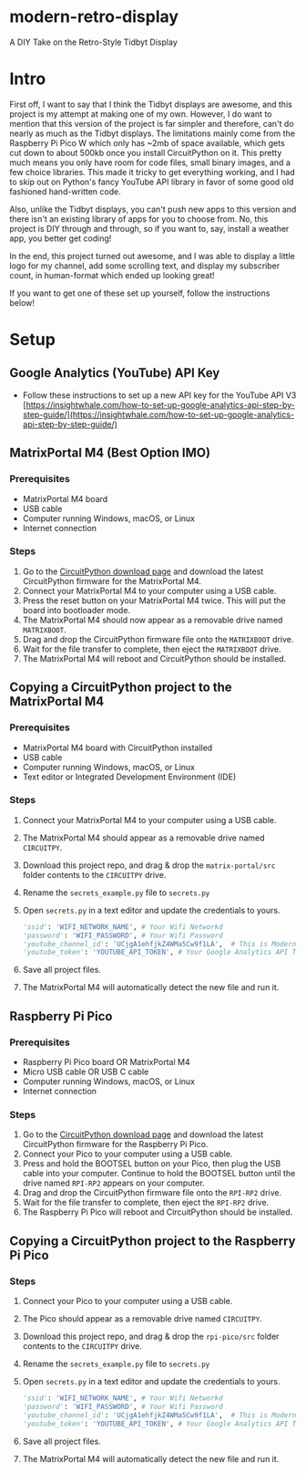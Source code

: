 # modern-retro-display
A DIY Take on the Retro-Style Tidbyt Display

# Intro
First off, I want to say that I think the Tidbyt displays are awesome, and this project is my attempt at making one of my own. However, I do want to mention that this version of the project is far simpler and therefore, can't do nearly as much as the Tidbyt displays. The limitations mainly come from the Raspberry Pi Pico W which only has ~2mb of space available, which gets cut down to about 500kb once you install CircuitPython on it. This pretty much means you only have room for code files, small binary images, and a few choice libraries. This made it tricky to get everything working, and I had to skip out on Python's fancy YouTube API library in favor of some good old fashioned hand-written code. 

Also, unlike the Tidbyt displays, you can't push new apps to this version and there isn't an existing library of apps for you to choose from. No, this project is DIY through and through, so if you want to, say, install a weather app, you better get coding!

In the end, this project turned out awesome, and I was able to display a little logo for my channel, add some scrolling text, and display my subscriber count, in human-format which ended up looking great!

If you want to get one of these set up yourself, follow the instructions below!

# Setup
## Google Analytics (YouTube) API Key
- Follow these instructions to set up a new API key for the YouTube API V3
[https://insightwhale.com/how-to-set-up-google-analytics-api-step-by-step-guide/](https://insightwhale.com/how-to-set-up-google-analytics-api-step-by-step-guide/)

## MatrixPortal M4 (Best Option IMO)

### Prerequisites
- MatrixPortal M4 board
- USB cable
- Computer running Windows, macOS, or Linux
- Internet connection

### Steps
1. Go to the [CircuitPython download page](https://circuitpython.org/board/matrixportal_m4/) and download the latest CircuitPython firmware for the MatrixPortal M4.
2. Connect your MatrixPortal M4 to your computer using a USB cable.
3. Press the reset button on your MatrixPortal M4 twice. This will put the board into bootloader mode.
4. The MatrixPortal M4 should now appear as a removable drive named `MATRIXBOOT`.
5. Drag and drop the CircuitPython firmware file onto the `MATRIXBOOT` drive.
6. Wait for the file transfer to complete, then eject the `MATRIXBOOT` drive.
7. The MatrixPortal M4 will reboot and CircuitPython should be installed.

## Copying a CircuitPython project to the MatrixPortal M4

### Prerequisites
- MatrixPortal M4 board with CircuitPython installed
- USB cable
- Computer running Windows, macOS, or Linux
- Text editor or Integrated Development Environment (IDE)

### Steps
1. Connect your MatrixPortal M4 to your computer using a USB cable.
2. The MatrixPortal M4 should appear as a removable drive named `CIRCUITPY`.
3. Download this project repo, and drag & drop the `matrix-portal/src` folder contents to the `CIRCUITPY` drive.
4. Rename the `secrets_example.py` file to `secrets.py`
5. Open `secrets.py` in a text editor and update the credentials to yours.

	```python
	'ssid': 'WIFI_NETWORK_NAME', # Your Wifi Networkd
    'password': 'WIFI_PASSWORD', # Your Wifi Password
    'youtube_channel_id': 'UCjgA1ehfjkZ4WMa5Cw9f1LA',  # This is Modern Hobbyist, set to your channel of choice
    'youtube_token': 'YOUTUBE_API_TOKEN', # Your Google Analytics API Token
	```
	
6. Save all project files.
7. The MatrixPortal M4 will automatically detect the new file and run it.

## Raspberry Pi Pico
### Prerequisites
- Raspberry Pi Pico board OR MatrixPortal M4
- Micro USB cable OR USB C cable
- Computer running Windows, macOS, or Linux
- Internet connection

### Steps
1. Go to the [CircuitPython download page](https://circuitpython.org/board/raspberry_pi_pico/) and download the latest CircuitPython firmware for the Raspberry Pi Pico.
2. Connect your Pico to your computer using a USB cable. 
3. Press and hold the BOOTSEL button on your Pico, then plug the USB cable into your computer. Continue to hold the BOOTSEL button until the drive named `RPI-RP2` appears on your computer.
4. Drag and drop the CircuitPython firmware file onto the `RPI-RP2` drive.
5. Wait for the file transfer to complete, then eject the `RPI-RP2` drive.
6. The Raspberry Pi Pico will reboot and CircuitPython should be installed.

## Copying a CircuitPython project to the Raspberry Pi Pico

### Steps
1. Connect your Pico to your computer using a USB cable.
2. The Pico should appear as a removable drive named `CIRCUITPY`.
3. Download this project repo, and drag & drop the `rpi-pico/src` folder contents to the `CIRCUITPY` drive.
4. Rename the `secrets_example.py` file to `secrets.py`
5. Open `secrets.py` in a text editor and update the credentials to yours.

	```python
	'ssid': 'WIFI_NETWORK_NAME', # Your Wifi Networkd
    'password': 'WIFI_PASSWORD', # Your Wifi Password
    'youtube_channel_id': 'UCjgA1ehfjkZ4WMa5Cw9f1LA',  # This is Modern Hobbyist, set to your channel of choice
    'youtube_token': 'YOUTUBE_API_TOKEN', # Your Google Analytics API Token
	```

6. Save all project files.
7. The MatrixPortal M4 will automatically detect the new file and run it.
